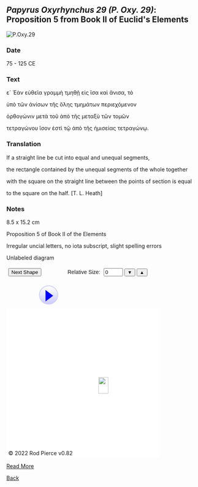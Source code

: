 ## _Papyrus Oxyrhynchus 29 (P. Oxy. 29)_: Proposition 5 from Book II of Euclid's Elements

![P.Oxy.29](https://upload.wikimedia.org/wikipedia/commons/thumb/8/8d/P._Oxy._I_29.jpg/600px-P._Oxy._I_29.jpg)

### Date

75 - 125 CE

### Text

ε´ Ἐὰν εὐθεῖα γραμμὴ τμηθῇ εἰς ἴσα καὶ ἄνισα, τὸ

ὑπὸ τῶν ἀνίσων τῆς ὅλης τμημάτων περιεχόμενον

ὀρθογώνιν μετὰ τοῦ ἀπὸ τῆς μεταξὺ τῶν τομῶν

τετραγώνου ἴσον ἐστὶ τῷ ἀπὸ τῆς ἠμισείας τετραγώνῳ.

### Translation

If a straight line be cut into equal and unequal segments, 

the rectangle contained by the unequal segments of the whole together 

with the square on the straight line between the points of section is equal 

to the square on the half. [T. L. Heath]

### Notes
8.5 x 15.2 cm

Proposition 5 of Book II of the Elements

Irregular uncial letters, no iota subscript, slight spelling errors

Unlabeled diagram

<div class="js" style="position:relative; width:400px; height:500px;">
    <canvas id="canvasId" style="position: absolute; left: 0px; top: 110px; border: none; background-color: white; width: 400px; height: 390px;" width="800" height="780"></canvas>
    <div style="position:absolute; left: 150px; top:2px;">
        <div style="width:90px; display:inline-block; text-align:right; font: 14px Arial; padding: 5px;">Relative Size:</div>
        <input value="0" oninput="upDownChg('scale')" onchange="upDownChg('scale')" id="scale" class="input" style="position:relative; width:50px;">
        <button id="scaleDn" style="font-size: 12px;" class="btn" onclick="scaleDn()">▼</button>
        <button id="scaleUp" style=" font-size: 12px;" class="btn" onclick="scaleUp()">▲</button>
    </div>
    <button onclick="nextShape()" class="btn" style="position:absolute; left: 5px; top:5px">Next Shape
    </button>
    <img id="pin" src="/images/push-pin.gif" width="26" height="43" style="position: absolute; left: 240px; top: 290px; vertical-align: middle; pointer-events: none;">
    <div style="position:absolute; left:85px; top:50px;">
        <style type="text/css">.circbtn {display: inline-block; position: relative; width:50px; height:50px; margin-right:10px; padding: .6em; border: 2px solid rgba(208,208,248,1); border-radius: 10em; background: linear-gradient(#fff, #ccf), #c9c5c9; box-shadow: 0 3 4 rgba(0,0,0,.4); }.circbtn:hover {background: linear-gradient(#f5f5f5, #b9b9b9), #c9c5c9; }.circbtn:before, button:after {content: " "; position: absolute; }.circbtn:active {top:2px; box-shadow: 0 1px 1.5px rgba(0,0,0,.4); }.play:before {  left: 15px; top: 10px; width: 0; height: 0; border: 15px solid transparent; border-left-width: 20px; border-left-color: blue;  }.play:hover:before {border-left-color: yellow; }.pause:before, .pause:after {display: block; left: 11px; top: 12.5px; width: 9.5px; height: 23.5px; background-color: blue; }.pause:after {left: 27px; }.pause:hover:before, .pause:hover:after {background-color: yellow; }</style><button id="playBtn" class="circbtn play" onclick="playToggle()">
        </button>
    </div>
    <div class="copyrt" style="position:absolute; left:5px; bottom:3px">© 2022 Rod Pierce  v0.82</div>
</div>

[Read More](https://personal.math.ubc.ca/~cass/Euclid/papyrus/papyrus.html)

[Back](./resources.html)
